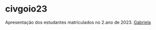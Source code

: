 # civgoio23
Apresentação dos estudantes matriculados no 2.ano de 2023.
<a href="https://gabriela2456.github.io/gabriela8" target="_blank"><img src=" " class="avataraluno" >Gabriela</a>
            